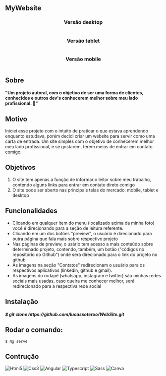 <h2>MyWebsite</h2>

<section>
  
  <h3 align="center">Versão desktop</h3>
  <p align="center"> <img src="" /> </p>  
  
</section>

<section>
  
  <h3 align="center">Versão tablet</h3>
  <p align="center"> <img src="" /> </p>
  
</section>

<section>
  
  <h3 align="center">Versão mobile</h3>
  <p align="center"> <img src=""/> </p>
  
</section>



<h2>Sobre</h2>

<h4>"Um projeto autoral, com o objetivo de ser uma forma de clientes, conhecidos e outros dev's conhecerem melhor sobre meu lado profissional. 🖖"</h4>

<h2>Motivo</h2>

<p>Iniciei esse projeto com o intuito de praticar o que estava aprendendo enquanto estudava, porém decidi criar um website para servir como uma carta de entrada. Um site simples com o objetivo de conhecerem melhor meu lado profissional, e se gostarem, terem meios de entrar em contato comigo. </p>

<h2>Objetivos</h2>

<ol>
  <li>O site tem apenas a função de informar o leitor sobre meu trabalho, contendo alguns links para entrar em contato direto comigo</li>
  <li>O site pode ser aberto nas principais telas do mercado: mobile, tablet e desktop</li>
</ol>

<h2>Funcionalidades</h2>

<ul>
  <li>Clicando em qualquer item do menu (localizado acima da minha foto) você é direcionando para a seção de leitura referente.</li>
  <li>Clicando em um dos botões "preview", o usuário é direcionado para outra página que fala mais sobre respectivo projeto</li>
  <li>Nas páginas de preview, o usário tem acesso a mais conteúdo sobre determinado projeto, contendo, também, um botão ("códigos no repositório do Github") onde será direcionado para o link do projeto no github</li>
  <li>As imagens na seção "Contatos" redirecionam o usuário para os respectivos aplicativos (linkedin, github e gmail).</li>
  <li>As imagens do rodapé (whatsapp, instagram e twitter) são minhas redes sociais mais usadas, caso queira me conhecer melhor, será redirecionado para a respectiva rede social</li>
</ul>

<h2>Instalação</h2>
  
<h5>$ git clone https://github.com/lucassoteroo/WebSite.git</h5> 

<h2>Rodar o comando:</h2>
  
```
$ Ng serve
```

<h2>Contrução</h2>

![Html5](https://img.shields.io/badge/-HTML5-E34F26?style=flat-square&logo=html5&logoColor=ffffff)
![Css3](https://img.shields.io/badge/-CSS3-1572B6?style=flat-square&logo=css3)
![Angular](https://img.shields.io/badge/-ANGULAR-DD0031?style=flat-square&logo=angular&logoColor=ffffff)
![Typescript](https://img.shields.io/badge/-TYPESCRIPT-3178C6?style=flat-square&logo=typescript&logoColor=ffffff)
![Sass](https://img.shields.io/badge/-SASS-CC6699?style=flat-square&logo=sass&logoColor=ffffff)
![Canva](https://img.shields.io/badge/-FIGMA-F24E1E?style=flat-square&logo=figma&logoColor=ffffff)